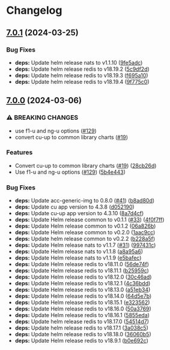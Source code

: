# Changelog

## [7.0.1](https://github.com/accelleran/helm-charts/compare/cu-up-7.0.0...cu-up-7.0.1) (2024-03-25)


### Bug Fixes

* **deps:** Update helm release nats to v1.1.10 ([9fe5adc](https://github.com/accelleran/helm-charts/commit/9fe5adc45fb5e3c42227ba38abc223a8f0a8c71a))
* **deps:** Update helm release redis to v18.19.2 ([5c9df2d](https://github.com/accelleran/helm-charts/commit/5c9df2d3438cfcb9905fadd45d61ede06669f3a0))
* **deps:** Update helm release redis to v18.19.3 ([f695a10](https://github.com/accelleran/helm-charts/commit/f695a1095e3ee024236fe2877cf1948eded3e13d))
* **deps:** Update helm release redis to v18.19.4 ([9f775c0](https://github.com/accelleran/helm-charts/commit/9f775c0798c23260952d7974d0a8707853cebb3d))

## [7.0.0](https://github.com/accelleran/helm-charts/compare/cu-up-v6.0.0...cu-up-7.0.0) (2024-03-06)


### ⚠ BREAKING CHANGES

* use f1-u and ng-u options ([#129](https://github.com/accelleran/helm-charts/issues/129))
* convert cu-up to common library charts ([#19](https://github.com/accelleran/helm-charts/issues/19))

### Features

* Convert cu-up to common library charts ([#19](https://github.com/accelleran/helm-charts/issues/19)) ([28cb26d](https://github.com/accelleran/helm-charts/commit/28cb26d8863e76c7bfb2583396c50cdbe6646adc))
* Use f1-u and ng-u options ([#129](https://github.com/accelleran/helm-charts/issues/129)) ([5b4e443](https://github.com/accelleran/helm-charts/commit/5b4e443b117204168e024bde026a506783d068b3))


### Bug Fixes

* **deps:** Update acc-generic-img to 0.8.0 ([#41](https://github.com/accelleran/helm-charts/issues/41)) ([b8ad80d](https://github.com/accelleran/helm-charts/commit/b8ad80d8d4dffc75235d8ae1cb1228f72fbae9a2))
* **deps:** Update cu app version to 4.3.8 ([d052190](https://github.com/accelleran/helm-charts/commit/d05219086f62af7e6a7345b11c6cc403d37d7e11))
* **deps:** Update cu-up app version to 4.3.10 ([8a7d4cf](https://github.com/accelleran/helm-charts/commit/8a7d4cf05eba61fa1352f13b79a0f16351bb8c3e))
* **deps:** Update Helm release common to v0.1.1 ([#33](https://github.com/accelleran/helm-charts/issues/33)) ([4f0f7ff](https://github.com/accelleran/helm-charts/commit/4f0f7ff97bc32d4aaf651712d33ee311a32b70ab))
* **deps:** Update Helm release common to v0.1.2 ([06a826b](https://github.com/accelleran/helm-charts/commit/06a826b4b6a2b2c9effa9b573073bfe613d1d4d7))
* **deps:** Update Helm release common to v0.2.0 ([1aac9cc](https://github.com/accelleran/helm-charts/commit/1aac9ccce09460dba36b5beed8e4f7eb45fb0a3e))
* **deps:** Update helm release common to v0.2.2 ([b228a5f](https://github.com/accelleran/helm-charts/commit/b228a5f3aaee93ad7ea4127362cf815d98bd48c2))
* **deps:** Update Helm release nats to v1.1.7 ([#31](https://github.com/accelleran/helm-charts/issues/31)) ([997431c](https://github.com/accelleran/helm-charts/commit/997431c50e7df3db36e5ca5ac63fece681cac720))
* **deps:** Update Helm release nats to v1.1.8 ([a8a95a6](https://github.com/accelleran/helm-charts/commit/a8a95a6497b996ddc798ecc710ed50b29474f8c5))
* **deps:** Update Helm release nats to v1.1.9 ([e5bafec](https://github.com/accelleran/helm-charts/commit/e5bafecf177e9ad19508b4a1e0e1a6cf79853005))
* **deps:** Update Helm release redis to v18.11.0 ([56de74f](https://github.com/accelleran/helm-charts/commit/56de74f1e49abb8aa9a0f16406675ce781a152c5))
* **deps:** Update Helm release redis to v18.11.1 ([b25959c](https://github.com/accelleran/helm-charts/commit/b25959c1515a4d4024b235faa67b04adf3c44566))
* **deps:** Update Helm release redis to v18.12.0 ([30c46ad](https://github.com/accelleran/helm-charts/commit/30c46ad72f4701a082efbac28da084343df8099b))
* **deps:** Update Helm release redis to v18.12.1 ([4c36bdd](https://github.com/accelleran/helm-charts/commit/4c36bddfa8d0feaaeda5384aa087956b75ee3ff6))
* **deps:** Update Helm release redis to v18.13.0 ([a51eb34](https://github.com/accelleran/helm-charts/commit/a51eb349b39940aef672b628d9972300e59f64e2))
* **deps:** Update Helm release redis to v18.14.0 ([64d5e7b](https://github.com/accelleran/helm-charts/commit/64d5e7bcf95cd67c0d44ffbd204915899ceed2d2))
* **deps:** Update Helm release redis to v18.15.1 ([e323562](https://github.com/accelleran/helm-charts/commit/e32356257a43a902f439203f4d72ad0c1f47424e))
* **deps:** Update Helm release redis to v18.16.0 ([50a3769](https://github.com/accelleran/helm-charts/commit/50a3769082370a520a8d09f86ddbab9bd5c35bea))
* **deps:** Update Helm release redis to v18.16.1 ([5855eda](https://github.com/accelleran/helm-charts/commit/5855edab65194af94a0e76f4248732d3e29d091c))
* **deps:** Update helm release redis to v18.17.0 ([54514d7](https://github.com/accelleran/helm-charts/commit/54514d763d26c2051a5a7e49ce6645e02f2139bf))
* **deps:** Update helm release redis to v18.17.1 ([3a038c5](https://github.com/accelleran/helm-charts/commit/3a038c57104dd829e3dc238cb6d0fd8ddd68bda3))
* **deps:** Update helm release redis to v18.18.0 ([36060b5](https://github.com/accelleran/helm-charts/commit/36060b532b857d1c3b264d7197be49b08474c495))
* **deps:** Update Helm release redis to v18.9.1 ([b0e692c](https://github.com/accelleran/helm-charts/commit/b0e692cbae0f4f6de407182f8b7e0c7f335a1724))
